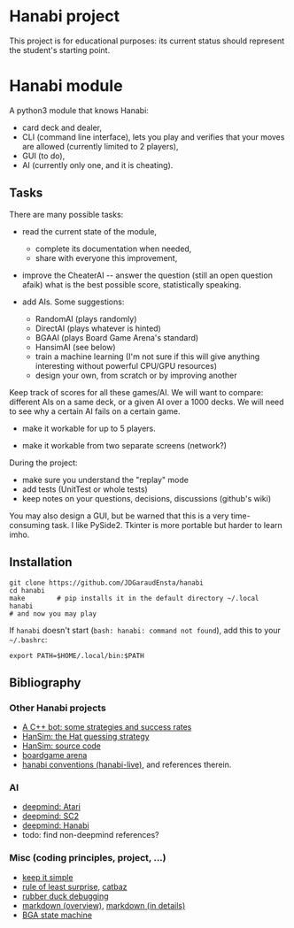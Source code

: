 # Hanabi project

This project is for educational purposes: 
its current status should represent the student's starting point.

# Hanabi module

A python3 module that knows Hanabi:

* card deck and dealer,
* CLI (command line interface), lets you play and verifies that your moves are allowed (currently limited to 2 players),
* GUI (to do),
* AI (currently only one, and it is cheating).



## Tasks

There are many possible tasks:

- read the current state of the module, 
  - complete its documentation when needed,
  - share with everyone this improvement,

- improve the CheaterAI
  -- answer the question (still an open question afaik) what is the best possible score, statistically speaking.

- add AIs. Some suggestions:
  - RandomAI (plays randomly)
  - DirectAI (plays whatever is hinted)
  - BGAAI (plays Board Game Arena's standard)
  - HansimAI (see below)
  - train a machine learning (I'm not sure if this will give anything interesting without powerful CPU/GPU resources)
  - design your own, from scratch or by improving another

Keep track of scores for all these games/AI. 
We will want to compare: different AIs on a same deck, or a given AI over a 1000 decks. 
We will need to see why a certain AI fails on a certain game.


- make it workable for up to 5 players.

- make it workable from two separate screens (network?)


During the project:
  - make sure you understand the "replay" mode
  - add tests (UnitTest or whole tests)
  - keep notes on your questions, decisions, discussions (github's wiki)


You may also design a GUI, but be warned that this is a very time-consuming task.
I like PySide2. Tkinter is more portable but harder to learn imho. 



## Installation


    git clone https://github.com/JDGaraudEnsta/hanabi
    cd hanabi
    make        # pip installs it in the default directory ~/.local
    hanabi
    # and now you may play


If `hanabi` doesn't start (`bash: hanabi: command not found`), add this to your `~/.bashrc`:

    export PATH=$HOME/.local/bin:$PATH


## Bibliography

### Other Hanabi projects

* [A C++ bot: some strategies and success rates](https://github.com/Quuxplusone/Hanabi)
* [HanSim: the Hat guessing strategy](https://d0474d97-a-62cb3a1a-s-sites.googlegroups.com/site/rmgpgrwc/research-papers/Hanabi_final.pdf?attachauth=ANoY7cp_mjjD7lCb5HFxBphRWpSkE8SabM7PiOVWFwcNKSnpxENRLwTsQEgDMC6PIHuBmzP4oixvH_B8PZQmrHDyfA-ZLSKWb-Lx1WJNIUKUoxV1w0K0bWXelLPCi5MbXaByoVcukH4CEg-5N_iJP7mKSDHiV5ImwGDBCwQoT4mwvppVyA0BVb2Lhr-mGYFtUw3uBlds77azk5RjFZHGvAtvx6idYLvunLLj6BStHWHrNovX8p5KGFk%3D&attredirects=0)
* [HanSim: source code](https://github.com/rjtobin/HanSim)
* [boardgame arena](https://fr.boardgamearena.com/#!gamepanel?game=hanabi)
* [hanabi conventions (hanabi-live)](https://github.com/Zamiell/hanabi-conventions), and references therein.


### AI

* [deepmind: Atari](https://arxiv.org/pdf/1312.5602v1.pdf)
* [deepmind: SC2](https://arxiv.org/abs/1708.04782)
* [deepmind: Hanabi](https://arxiv.org/abs/1902.00506)
* todo: find non-deepmind references?



### Misc (coding principles, project, ...)

* [keep it simple](https://en.wikipedia.org/wiki/KISS_principle)
* [rule of least surprise](http://www.catb.org/esr/writings/taoup/), [catbaz](http://www.catb.org/esr/writings/cathedral-bazaar/)
* [rubber duck debugging](https://en.wikipedia.org/wiki/Rubber_duck_debugging)
* [markdown (overview)](https://guides.github.com/features/mastering-markdown/), [markdown (in details)](https://github.github.com/gfm/)
* [BGA state machine](https://www.slideshare.net/boardgamearena/bga-studio-focus-on-bga-game-state-machine)
